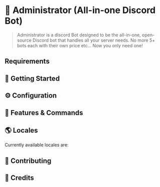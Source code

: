 # 🤖 Administrator (All-in-one Discord Bot)
> Administrator is a discord Bot designed to be the all-in-one, open-source Discord bot that handles all your server needs. No more 5+ bots each with their own price etc... Now you only need one!


## Requirements



## 🚀 Getting Started



## ⚙️ Configuration




## 📝 Features & Commands



## 🌎 Locales

Currently available locales are:


## 🤝 Contributing



## 📝 Credits


